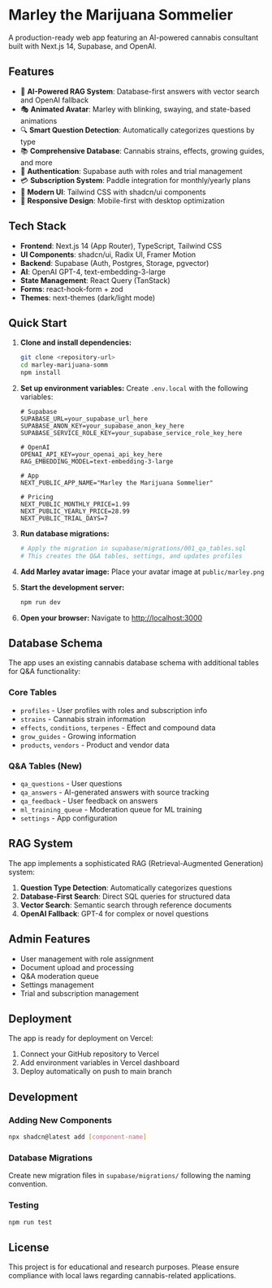 # Marley the Marijuana Sommelier

A production-ready web app featuring an AI-powered cannabis consultant built with Next.js 14, Supabase, and OpenAI.

## Features

- 🤖 **AI-Powered RAG System**: Database-first answers with vector search and OpenAI fallback
- 🎭 **Animated Avatar**: Marley with blinking, swaying, and state-based animations
- 🔍 **Smart Question Detection**: Automatically categorizes questions by type
- 📚 **Comprehensive Database**: Cannabis strains, effects, growing guides, and more
- 🔐 **Authentication**: Supabase auth with roles and trial management
- 💳 **Subscription System**: Paddle integration for monthly/yearly plans
- 🎨 **Modern UI**: Tailwind CSS with shadcn/ui components
- 📱 **Responsive Design**: Mobile-first with desktop optimization

## Tech Stack

- **Frontend**: Next.js 14 (App Router), TypeScript, Tailwind CSS
- **UI Components**: shadcn/ui, Radix UI, Framer Motion
- **Backend**: Supabase (Auth, Postgres, Storage, pgvector)
- **AI**: OpenAI GPT-4, text-embedding-3-large
- **State Management**: React Query (TanStack)
- **Forms**: react-hook-form + zod
- **Themes**: next-themes (dark/light mode)

## Quick Start

1. **Clone and install dependencies:**
   ```bash
   git clone <repository-url>
   cd marley-marijuana-somm
   npm install
   ```

2. **Set up environment variables:**
   Create `.env.local` with the following variables:
   ```env
   # Supabase
   SUPABASE_URL=your_supabase_url_here
   SUPABASE_ANON_KEY=your_supabase_anon_key_here
   SUPABASE_SERVICE_ROLE_KEY=your_supabase_service_role_key_here

   # OpenAI
   OPENAI_API_KEY=your_openai_api_key_here
   RAG_EMBEDDING_MODEL=text-embedding-3-large

   # App
   NEXT_PUBLIC_APP_NAME="Marley the Marijuana Sommelier"

   # Pricing
   NEXT_PUBLIC_MONTHLY_PRICE=1.99
   NEXT_PUBLIC_YEARLY_PRICE=28.99
   NEXT_PUBLIC_TRIAL_DAYS=7
   ```

3. **Run database migrations:**
   ```bash
   # Apply the migration in supabase/migrations/001_qa_tables.sql
   # This creates the Q&A tables, settings, and updates profiles
   ```

4. **Add Marley avatar image:**
   Place your avatar image at `public/marley.png`

5. **Start the development server:**
   ```bash
   npm run dev
   ```

6. **Open your browser:**
   Navigate to [http://localhost:3000](http://localhost:3000)

## Database Schema

The app uses an existing cannabis database schema with additional tables for Q&A functionality:

### Core Tables
- `profiles` - User profiles with roles and subscription info
- `strains` - Cannabis strain information
- `effects`, `conditions`, `terpenes` - Effect and compound data
- `grow_guides` - Growing information
- `products`, `vendors` - Product and vendor data

### Q&A Tables (New)
- `qa_questions` - User questions
- `qa_answers` - AI-generated answers with source tracking
- `qa_feedback` - User feedback on answers
- `ml_training_queue` - Moderation queue for ML training
- `settings` - App configuration

## RAG System

The app implements a sophisticated RAG (Retrieval-Augmented Generation) system:

1. **Question Type Detection**: Automatically categorizes questions
2. **Database-First Search**: Direct SQL queries for structured data
3. **Vector Search**: Semantic search through reference documents
4. **OpenAI Fallback**: GPT-4 for complex or novel questions

## Admin Features

- User management with role assignment
- Document upload and processing
- Q&A moderation queue
- Settings management
- Trial and subscription management

## Deployment

The app is ready for deployment on Vercel:

1. Connect your GitHub repository to Vercel
2. Add environment variables in Vercel dashboard
3. Deploy automatically on push to main branch

## Development

### Adding New Components
```bash
npx shadcn@latest add [component-name]
```

### Database Migrations
Create new migration files in `supabase/migrations/` following the naming convention.

### Testing
```bash
npm run test
```

## License

This project is for educational and research purposes. Please ensure compliance with local laws regarding cannabis-related applications.